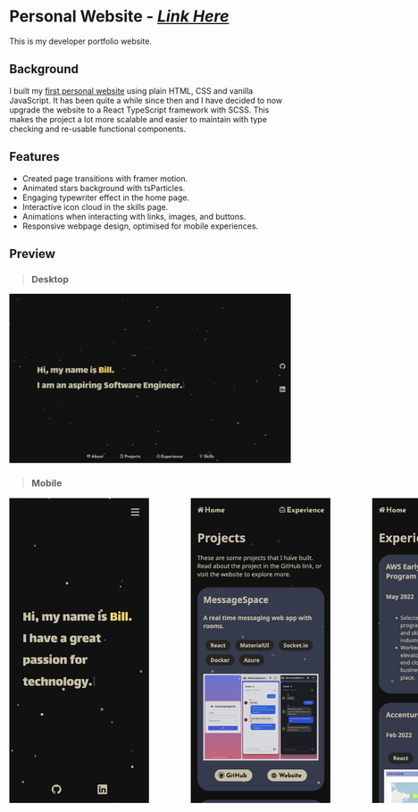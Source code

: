 # **Personal Website** - [_Link Here_](https://billw.space)

This is my developer portfolio website.

## Background

I built my [first personal website](https://billwonggg.github.io) using plain HTML, CSS and vanilla JavaScript. It has been quite a while since then and I have decided to now upgrade the website to a React TypeScript framework with SCSS. This makes the project a lot more scalable and easier to maintain with type checking and re-usable functional components.

## Features

- Created page transitions with framer motion.
- Animated stars background with tsParticles.
- Engaging typewriter effect in the home page.
- Interactive icon cloud in the skills page.
- Animations when interacting with links, images, and buttons.
- Responsive webpage design, optimised for mobile experiences.

## Preview

> ### Desktop

<img src="./images/desktop.png" width="900px">

> ### Mobile

<div style="width:900px; display: flex; justify-content: space-between; flex-wrap: wrap;"> 
    <img src="./images/mob1.png" width="250px">
    <img src="./images/mob2.png" width="250px">
    <img src="./images/mob3.png" width="250px">
</div>
